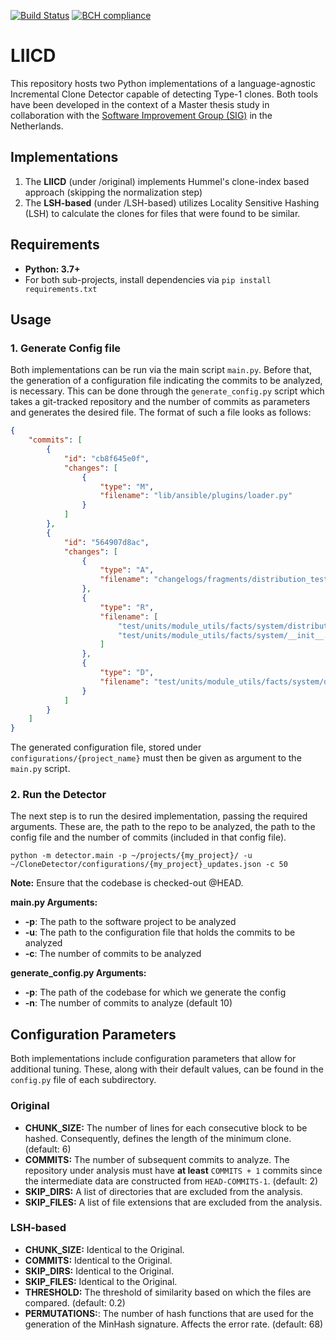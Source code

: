 [![Build Status](https://travis-ci.com/agamvrinos/CloneDetector.svg?token=xNKvEzh6d3zxdYfRyEWC&branch=master)](https://travis-ci.com/agamvrinos/CloneDetector)
[![BCH compliance](https://bettercodehub.com/edge/badge/agamvrinos/CloneDetector?branch=master)](https://bettercodehub.com/)

# LIICD

This repository hosts two Python implementations of a language-agnostic Incremental Clone Detector capable of detecting Type-1 clones. Both tools have been developed in the context of a Master thesis study in collaboration with the [Software Improvement Group (SIG)](https://www.softwareimprovementgroup.com/) in the Netherlands.

## Implementations

1. The **LIICD** (under /original) implements Hummel's clone-index based approach (skipping the normalization step)
2. The **LSH-based** (under /LSH-based) utilizes Locality Sensitive Hashing (LSH) to calculate the clones for files that were found to be similar.

## Requirements

- **Python: 3.7+**
- For both sub-projects, install dependencies via `pip install requirements.txt`

## Usage 

### 1. Generate Config file
Both implementations can be run via the main script `main.py`. Before that, the generation of a configuration file indicating the commits to be analyzed, is necessary. This can be done through the `generate_config.py` script which takes a git-tracked repository and the number of commits as parameters and generates the desired file. The format of such a file looks as follows: 

```json
{
    "commits": [
        {
            "id": "cb8f645e0f",
            "changes": [
                {
                    "type": "M",
                    "filename": "lib/ansible/plugins/loader.py"
                }
            ]
        },
        {
            "id": "564907d8ac",
            "changes": [
                {
                    "type": "A",
                    "filename": "changelogs/fragments/distribution_test_refactor.yml"
                },
                {
                    "type": "R",
                    "filename": [
                        "test/units/module_utils/facts/system/distribution/__init__.py",
                        "test/units/module_utils/facts/system/__init__.py"
                    ]
                },
                {
                    "type": "D",
                    "filename": "test/units/module_utils/facts/system/distribution/fixtures/arch_linux_na.json"
                }
            ]
        }
    ]
}
```

The generated configuration file, stored under `configurations/{project_name}` must then be given as argument to the `main.py` script.

### 2. Run the Detector
The next step is to run the desired implementation, passing the required arguments. These are, the path to the repo to be analyzed, the path to the config file and the number of commits (included in that config file). 

```
python -m detector.main -p ~/projects/{my_project}/ -u ~/CloneDetector/configurations/{my_project}_updates.json -c 50
```

**Note:** Ensure that the codebase is checked-out @HEAD.

**main.py Arguments:**

- **-p**: The path to the software project to be analyzed
- **-u**: The path to the configuration file that holds the commits to be analyzed
- **-c**: The number of commits to be analyzed 

**generate_config.py Arguments:**

- **-p**: The path of the codebase for which we generate the config
- **-n**: The number of commits to analyze (default 10)

## Configuration Parameters

Both implementations include configuration parameters that allow for additional tuning. These, along with their default values, can be found in the `config.py` file of each subdirectory.

### Original

- **CHUNK_SIZE:** The number of lines for each consecutive block to be hashed. Consequently, defines the length of the minimum clone. (default: 6)
- **COMMITS:** The number of subsequent commits to analyze. The repository under analysis must have **at least** `COMMITS + 1` commits since the intermediate data are constructed from `HEAD-COMMITS-1`. (default: 2)
- **SKIP_DIRS:** A list of directories that are excluded from the analysis.
- **SKIP_FILES:** A list of file extensions that are excluded from the analysis.

### LSH-based

- **CHUNK_SIZE:** Identical to the Original.
- **COMMITS:** Identical to the Original.
- **SKIP_DIRS:** Identical to the Original.
- **SKIP_FILES:** Identical to the Original.
- **THRESHOLD:** The threshold of similarity based on which the files are compared. (default: 0.2)
- **PERMUTATIONS:**: The number of hash functions that are used for the generation of the MinHash signature. Affects the error rate. (default: 68)
